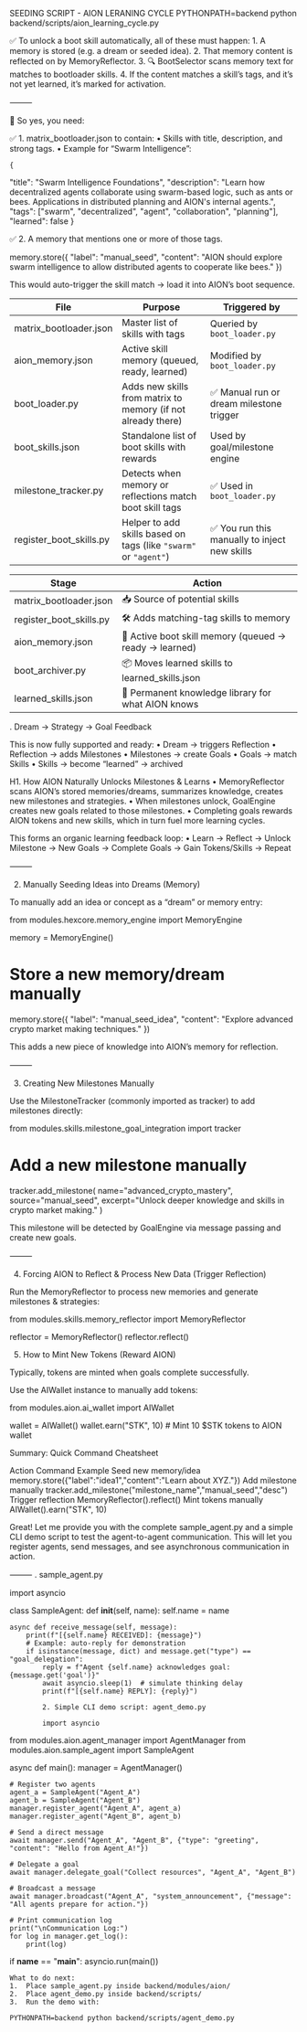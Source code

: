 
SEEDING SCRIPT - AION LERANING CYCLE
PYTHONPATH=backend python backend/scripts/aion_learning_cycle.py


✅ To unlock a boot skill automatically, all of these must happen:
	1.	A memory is stored (e.g. a dream or seeded idea).
	2.	That memory content is reflected on by MemoryReflector.
	3.	🔍 BootSelector scans memory text for matches to bootloader skills.
	4.	If the content matches a skill’s tags, and it’s not yet learned, it’s marked for activation.

⸻

🔗 So yes, you need:

✅ 1. matrix_bootloader.json to contain:
	•	Skills with title, description, and strong tags.
	•	Example for “Swarm Intelligence”:


    {
  "title": "Swarm Intelligence Foundations",
  "description": "Learn how decentralized agents collaborate using swarm-based logic, such as ants or bees. Applications in distributed planning and AION's internal agents.",
  "tags": ["swarm", "decentralized", "agent", "collaboration", "planning"],
  "learned": false
}

✅ 2. A memory that mentions one or more of those tags.

memory.store({
  "label": "manual_seed",
  "content": "AION should explore swarm intelligence to allow distributed agents to cooperate like bees."
})

This would auto-trigger the skill match → load it into AION’s boot sequence.

| File                        | Purpose                                                                 | Triggered by                                           |
|----------------------------|-------------------------------------------------------------------------|--------------------------------------------------------|
| matrix_bootloader.json     | Master list of skills with tags                                         | Queried by `boot_loader.py`                           |
| aion_memory.json           | Active skill memory (queued, ready, learned)                            | Modified by `boot_loader.py`                          |
| boot_loader.py             | Adds new skills from matrix to memory (if not already there)            | ✅ Manual run or dream milestone trigger               |
| boot_skills.json           | Standalone list of boot skills with rewards                             | Used by goal/milestone engine                         |
| milestone_tracker.py       | Detects when memory or reflections match boot skill tags                | ✅ Used in `boot_loader.py`                            |
| register_boot_skills.py    | Helper to add skills based on tags (like `"swarm"` or `"agent"`)        | ✅ You run this manually to inject new skills          |



| Stage                   | Action                                                              |
|-------------------------|---------------------------------------------------------------------|
| matrix_bootloader.json | 📥 Source of potential skills                                        |
| register_boot_skills.py| 🛠 Adds matching-tag skills to memory                                |
| aion_memory.json        | 🧠 Active boot skill memory (queued → ready → learned)              |
| boot_archiver.py        | 📦 Moves learned skills to learned_skills.json                      |
| learned_skills.json     | 🧾 Permanent knowledge library for what AION knows                  |


. Dream → Strategy → Goal Feedback

This is now fully supported and ready:
	•	Dream → triggers Reflection
	•	Reflection → adds Milestones
	•	Milestones → create Goals
	•	Goals → match Skills
	•	Skills → become “learned” → archived





    

H1. How AION Naturally Unlocks Milestones & Learns
	•	MemoryReflector scans AION’s stored memories/dreams, summarizes knowledge, creates new milestones and strategies.
	•	When milestones unlock, GoalEngine creates new goals related to those milestones.
	•	Completing goals rewards AION tokens and new skills, which in turn fuel more learning cycles.

This forms an organic learning feedback loop:
	•	Learn → Reflect → Unlock Milestone → New Goals → Complete Goals → Gain Tokens/Skills → Repeat

⸻

2. Manually Seeding Ideas into Dreams (Memory)

To manually add an idea or concept as a “dream” or memory entry:

from modules.hexcore.memory_engine import MemoryEngine

memory = MemoryEngine()

# Store a new memory/dream manually
memory.store({
    "label": "manual_seed_idea",
    "content": "Explore advanced crypto market making techniques."
})

This adds a new piece of knowledge into AION’s memory for reflection.

⸻

3. Creating New Milestones Manually

Use the MilestoneTracker (commonly imported as tracker) to add milestones directly:

from modules.skills.milestone_goal_integration import tracker

# Add a new milestone manually
tracker.add_milestone(
    name="advanced_crypto_mastery",
    source="manual_seed",
    excerpt="Unlock deeper knowledge and skills in crypto market making."
)

This milestone will be detected by GoalEngine via message passing and create new goals.

⸻

4. Forcing AION to Reflect & Process New Data (Trigger Reflection)

Run the MemoryReflector to process new memories and generate milestones & strategies:

from modules.skills.memory_reflector import MemoryReflector

reflector = MemoryReflector()
reflector.reflect()

5. How to Mint New Tokens (Reward AION)

Typically, tokens are minted when goals complete successfully.

Use the AIWallet instance to manually add tokens:

from modules.aion.ai_wallet import AIWallet

wallet = AIWallet()
wallet.earn("STK", 10)  # Mint 10 $STK tokens to AION wallet

Summary: Quick Command Cheatsheet

Action
Command Example
Seed new memory/idea
memory.store({"label":"idea1","content":"Learn about XYZ."})
Add milestone manually
tracker.add_milestone("milestone_name","manual_seed","desc")
Trigger reflection
MemoryReflector().reflect()
Mint tokens manually
AIWallet().earn("STK", 10)




Great! Let me provide you with the complete sample_agent.py and a simple CLI demo script to test the agent-to-agent communication. This will let you register agents, send messages, and see asynchronous communication in action.

⸻
. sample_agent.py

import asyncio

class SampleAgent:
    def __init__(self, name):
        self.name = name

    async def receive_message(self, message):
        print(f"[{self.name} RECEIVED]: {message}")
        # Example: auto-reply for demonstration
        if isinstance(message, dict) and message.get("type") == "goal_delegation":
            reply = f"Agent {self.name} acknowledges goal: {message.get('goal')}"
            await asyncio.sleep(1)  # simulate thinking delay
            print(f"[{self.name} REPLY]: {reply}")

            2. Simple CLI demo script: agent_demo.py

            import asyncio
from modules.aion.agent_manager import AgentManager
from modules.aion.sample_agent import SampleAgent

async def main():
    manager = AgentManager()

    # Register two agents
    agent_a = SampleAgent("Agent_A")
    agent_b = SampleAgent("Agent_B")
    manager.register_agent("Agent_A", agent_a)
    manager.register_agent("Agent_B", agent_b)

    # Send a direct message
    await manager.send("Agent_A", "Agent_B", {"type": "greeting", "content": "Hello from Agent_A!"})

    # Delegate a goal
    await manager.delegate_goal("Collect resources", "Agent_A", "Agent_B")

    # Broadcast a message
    await manager.broadcast("Agent_A", "system_announcement", {"message": "All agents prepare for action."})

    # Print communication log
    print("\nCommunication Log:")
    for log in manager.get_log():
        print(log)

if __name__ == "__main__":
    asyncio.run(main())


    What to do next:
	1.	Place sample_agent.py inside backend/modules/aion/
	2.	Place agent_demo.py inside backend/scripts/
	3.	Run the demo with:

	PYTHONPATH=backend python backend/scripts/agent_demo.py
